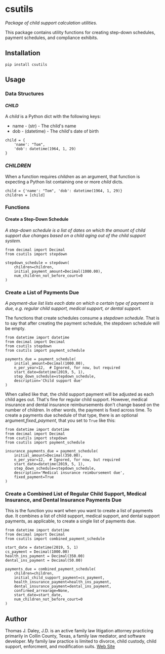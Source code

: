 # csutils

*Package of child support calculation utilities.*

This package contains utility functions for creating step-down schedules, payment schedules, and compliance exhibits.

## Installation

```
pip install csutils
```

## Usage

### Data Structures

#### *CHILD*

A *child* is a Python dict with the following keys:
* name - (str) - The child's name
* dob - (datetime) - The child's date of birth

```
child = {
    'name': "Tom",
    'dob': datetime(1964, 1, 29)
}
```

### *CHILDREN*

When a function requires *children* as an argument, that function is expecting
a Python list containing one or more *child* dicts.

```
child = {'name': "Tom", 'dob': datetime(1964, 1, 29)}
children = [child]
```

### Functions

#### Create a Step-Down Schedule

*A step-down schedule is a list of dates on which the amount of child support due changes based on a child aging out of the child support system.*

```
from decimal import Decimal
from csutils import stepdown

stepdown_schedule = stepdown(
    children=children,
    initial_payment_amount=Decimal(1000.00),
    num_children_not_before_court=0
)
```

### Create a List of Payments Due

*A payment-due list lists each date on which a certain type of payment is due, e.g. regular child support, medical support, or dental support.*

The functions that create schedules consume a *stepdown schedule*. That is to say that after creating the payment schedule, the stepdown schedule will be empty.

```
from datetime import datetime
from decimal import Decimal
from csutils stepdown
from csutils import payment_schedule

payments_due = payment_schedule(
    initial_amount=Decimal(1000.00),
    n_per_year=12,  # Ignored, for now, but required
    start_date=datetime(2019, 5, 1),
    step_down_schedule=stepdown_schedule,
    description='Child support due'
)
```

When called like that, the child support payment will be adjusted as each child ages out. That's fine for regular child support. However, medical insurance and dental
insurance reimbursements don't change based on the number of children. In other words, the payment is fixed across time. To create a payments due schedule of that type,
there is an optional argument,*fixed_payment*, that you set to ```True``` like this:

```
from datetime import datetime
from decimal import Decimal
from csutils import stepdown
from csutils import payment_schedule

insurance_payments_due = payment_schedule(
    initial_amount=Decimal(350.00),
    n_per_year=12,  # Ignored, for now, but required
    start_date=datetime(2019, 5, 1),
    step_down_schedule=stepdown_schedule,
    description='Medical insurance reimbursement due',
    fixed_payment=True
)
```

### Create a Combined List of Regular Child Support, Medical Insurance, and Dental Insurance Payments Due

This is the function you want when you want to create a list of payments due. It combines a list of child support, medical support, and dental support payments,
as applicable, to create a single list of payments due.

```
from datetime import datetime
from decimal import Decimal
from csutils import combined_payment_schedule

start_date = datetime(2019, 5, 1)
cs_payment = Decimal(1000.00)
health_ins_payment = Decimal(350.00)
dental_ins_payment = Decimal(50.00)

payments_due = combined_payment_schedule(
    children=children,
    initial_child_support_payment=cs_payment,
    health_insurance_payment=health_ins_payment,
    dental_insurance_payment=dental_ins_payment,
    confirmed_arrearage=None,
    start_date=start_date,
    num_children_not_before_court=0
)
```

## Author

Thomas J. Daley, J.D. is an active family law litigation attorney practicing primarily in Collin County, Texas, a family law mediator, and software developer. My family law practice is limited to divorce, child custody, child support, enforcment, and modification suits. [Web Site](https://koonsfuller.com/attorneys/tom-daley/)
